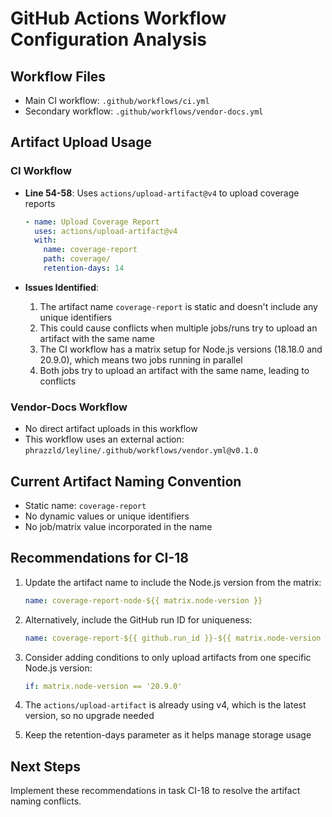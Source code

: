 # GitHub Actions Workflow Configuration Analysis

## Workflow Files
- Main CI workflow: `.github/workflows/ci.yml`
- Secondary workflow: `.github/workflows/vendor-docs.yml`

## Artifact Upload Usage

### CI Workflow
- **Line 54-58**: Uses `actions/upload-artifact@v4` to upload coverage reports
  ```yaml
  - name: Upload Coverage Report
    uses: actions/upload-artifact@v4
    with:
      name: coverage-report
      path: coverage/
      retention-days: 14
  ```

- **Issues Identified**:
  1. The artifact name `coverage-report` is static and doesn't include any unique identifiers
  2. This could cause conflicts when multiple jobs/runs try to upload an artifact with the same name
  3. The CI workflow has a matrix setup for Node.js versions (18.18.0 and 20.9.0), which means two jobs running in parallel
  4. Both jobs try to upload an artifact with the same name, leading to conflicts

### Vendor-Docs Workflow
- No direct artifact uploads in this workflow
- This workflow uses an external action: `phrazzld/leyline/.github/workflows/vendor.yml@v0.1.0`

## Current Artifact Naming Convention
- Static name: `coverage-report`
- No dynamic values or unique identifiers
- No job/matrix value incorporated in the name

## Recommendations for CI-18
1. Update the artifact name to include the Node.js version from the matrix:
   ```yaml
   name: coverage-report-node-${{ matrix.node-version }}
   ```

2. Alternatively, include the GitHub run ID for uniqueness:
   ```yaml
   name: coverage-report-${{ github.run_id }}-${{ matrix.node-version }}
   ```

3. Consider adding conditions to only upload artifacts from one specific Node.js version:
   ```yaml
   if: matrix.node-version == '20.9.0'
   ```

4. The `actions/upload-artifact` is already using v4, which is the latest version, so no upgrade needed

5. Keep the retention-days parameter as it helps manage storage usage

## Next Steps
Implement these recommendations in task CI-18 to resolve the artifact naming conflicts.
